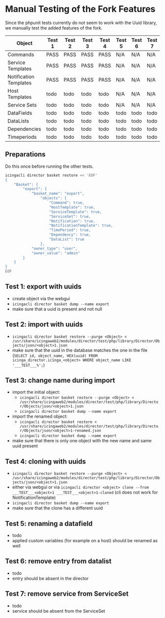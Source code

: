 # Manual Testing of the Fork Features

Since the phpunit tests currently do not seem to work with the Uuid library, we manually test the added features of the fork.

| Object                 | Test 1 | Test 2 | Test 3 | Test 4 | Test 5 | Test 6 | Test 7 |
| ---                    | ---    | ---    | ---    | ---    | ---    | ---    | ---    |
| Commands               | PASS   | PASS   | PASS   | PASS   | N/A    | N/A    | N/A    |
| Service Templates      | PASS   | PASS   | PASS   | PASS   | N/A    | N/A    | N/A    |
| Notification Templates | PASS   | PASS   | PASS   | PASS   | N/A    | N/A    | N/A    |
| Host Templates         | todo   | todo   | todo   | todo   | N/A    | N/A    | N/A    |
| Service Sets           | todo   | todo   | todo   | todo   | N/A    | N/A    | N/A    |
| DataFields             | todo   | todo   | todo   | todo   | todo   | todo   | todo   |
| DataLists              | todo   | todo   | todo   | todo   | todo   | todo   | todo   |
| Dependencies           | todo   | todo   | todo   | todo   | todo   | todo   | todo   |
| Timeperiods            | todo   | todo   | todo   | todo   | todo   | todo   | todo   |


## Preparations
Do this once before running the other tests.

```bash
icingacli director basket restore << 'EOF'
{
    "Basket": {
        "export": {
            "basket_name": "export",
                "objects": {
                    "Command": true,
                    "HostTemplate": true,
                    "ServiceTemplate": true,
                    "ServiceSet": true,
                    "Notification": true,
                    "NotificationTemplate": true,
                    "TimePeriod": true,
                    "Dependency": true,
                    "DataList": true
                },
            "owner_type": "user",
            "owner_value": "admin"
        }
    }
}
EOF
```


## Test 1: export with uuids
* create object via the webgui
* `icingacli director basket dump --name export`
* make sure that a uuid is present and not null


## Test 2: import with uuids
* `icingacli director basket restore --purge <Object> < /usr/share/icingaweb2/modules/director/test/php/library/Director/Objects/json/<object>1.json`
* make sure that the uuid in the database matches the one in the file (`SELECT id, object_name, HEX(uuid) FROM icinga_director.icinga_<object> WHERE object_name LIKE '___TEST___%';`)


## Test 3: change name during import
* import the initial object:
    * `icingacli director basket restore --purge <Object> < /usr/share/icingaweb2/modules/director/test/php/library/Director/Objects/json/<object>1.json`
    * `icingacli director basket dump --name export`
* import the renamed object:
    * `icingacli director basket restore < /usr/share/icingaweb2/modules/director/test/php/library/Director/Objects/json/<object>1-renamed.json`
    * `icingacli director basket dump --name export`
* make sure that there is only one object with the new name and same uuid present


## Test 4: cloning with uuids
* `icingacli director basket restore --purge <Object> < /usr/share/icingaweb2/modules/director/test/php/library/Director/Objects/json/<object>1.json`
* either via webgui or via `icingacli director <object> clone --from ___TEST___<object>1 ___TEST___<object>1-cloned` (cli does not work for NotificationTemplate)
* `icingacli director basket dump --name export`
* make sure that the clone has a different uuid


## Test 5: renaming a datafield
* todo
* applied custom variables (for example on a host) should be renamed as well


## Test 6: remove entry from datalist
* todo
* entry should be absent in the director


## Test 7: remove service from ServiceSet
* todo
* service should be absent from the ServiceSet
